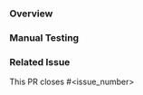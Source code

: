 ### Overview

<!-- Describe your changes and why you made them -->

### Manual Testing

<!-- Describe how to test your changes to make sure the PR works as intended -->

### Related Issue

<!-- If this PR is related to an issue, please link it here -->

This PR closes #<issue_number>
